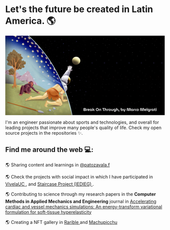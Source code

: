# Let's the future be created in Latin America. 🌎

<img align="center"  src="https://github.com/patozavala/patozavala/blob/main/Break%20On%20Through%20by%20Marco%20Melgrati.png">

I'm an engineer passionate about sports and technologies, and overall for leading projects that improve many people's quality of life. Check my open source projects in the repositories ✨.

## Find me around the web 💻: 

🌎 Sharing content and learnings in <a href="https://www.instagram.com/patozavala.f/"> @patozavala.f </a> 

🌎 Check the projects with social impact in which I have participated in <a href="https://vidauniversitaria.uc.cl/noticias-noticias-y-concursos/patricio-zavala-peldano-a-peldano-mejorando-la-vida-de-familias-portenas"> VivelaUC </a>, and <a href="https://isf-chile.org/portfolio/escalera-vista-al-mar/"> Staircase Project (IEDIEG) </a>.

🌎 Contributing to science through my research papers in the **Computer Methods in Applied Mechanics and Engineering** journal in <a href="https://www.sciencedirect.com/science/article/abs/pii/S0045782521001006"> Accelerating cardiac and vessel mechanics simulations: An energy-transform variational formulation for soft-tissue hyperelasticity </a>

🌎 Creating a NFT gallery in <a href="https://rarible.com/patozavala?tab=owned"> Rarible </a> and <a href="https://rarible.com/machupicchu"> Machupicchu </a>
